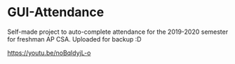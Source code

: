# GUI-Attendance
Self-made project to auto-complete attendance for the 2019-2020 semester for freshman AP CSA. Uploaded for backup :D

https://youtu.be/noBqldyjL-o
